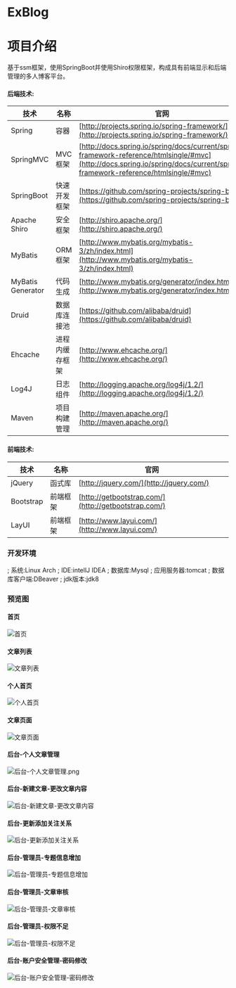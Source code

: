 # ExBlog
# 项目介绍
基于ssm框架，使用SpringBoot并使用Shiro权限框架，构成具有前端显示和后端管理的多人博客平台。
#### 后端技术:
技术 | 名称 | 官网
----|------|----
Spring | 容器  | [http://projects.spring.io/spring-framework/](http://projects.spring.io/spring-framework/)
SpringMVC | MVC框架  | [http://docs.spring.io/spring/docs/current/spring-framework-reference/htmlsingle/#mvc](http://docs.spring.io/spring/docs/current/spring-framework-reference/htmlsingle/#mvc)
SpringBoot | 快速开发框架 | [https://github.com/spring-projects/spring-boot](https://github.com/spring-projects/spring-boot)
Apache Shiro | 安全框架  | [http://shiro.apache.org/](http://shiro.apache.org/)
MyBatis | ORM框架  | [http://www.mybatis.org/mybatis-3/zh/index.html](http://www.mybatis.org/mybatis-3/zh/index.html)
MyBatis Generator | 代码生成  | [http://www.mybatis.org/generator/index.html](http://www.mybatis.org/generator/index.html)
Druid | 数据库连接池  | [https://github.com/alibaba/druid](https://github.com/alibaba/druid)
Ehcache | 进程内缓存框架  | [http://www.ehcache.org/](http://www.ehcache.org/)
Log4J | 日志组件  | [http://logging.apache.org/log4j/1.2/](http://logging.apache.org/log4j/1.2/)
Maven | 项目构建管理  | [http://maven.apache.org/](http://maven.apache.org/)
#### 前端技术:
技术 | 名称 | 官网
----|------|----
jQuery | 函式库  | [http://jquery.com/](http://jquery.com/)
Bootstrap | 前端框架  | [http://getbootstrap.com/](http://getbootstrap.com/)
LayUI | 前端框架 | [http://www.layui.com/](http://www.layui.com/)
### 开发环境
; 系统:Linux Arch
; IDE:intellJ IDEA
; 数据库:Mysql
; 应用服务器:tomcat
; 数据库客户端:DBeaver
; jdk版本:jdk8
### 预览图
#### 首页
![首页](screenShot/首页.png)
#### 文章列表
![文章列表](screenShot/文章列表.png)
#### 个人首页
![个人首页](screenShot/个人首页.png)
#### 文章页面
![文章页面](screenShot/文章页面.png)
#### 后台-个人文章管理
![后台-个人文章管理.png](screenShot/后台-个人文章管理.png)
#### 后台-新建文章-更改文章内容
![后台-新建文章-更改文章内容](screenShot/后台-新建文章-更改文章内容.png)
#### 后台-更新添加关注关系
![后台-更新添加关注关系](screenShot/后台-更新添加关注关系.png)
#### 后台-管理员-专题信息增加
![后台-管理员-专题信息增加](screenShot/后台-管理员-专题信息增加.png)
#### 后台-管理员-文章审核
![后台-管理员-文章审核](screenShot/后台-管理员-文章审核.png)
#### 后台-管理员-权限不足
![后台-管理员-权限不足](screenShot/后台-管理员-权限不足.png)
#### 后台-账户安全管理-密码修改
![后台-账户安全管理-密码修改](screenShot/后台-账户安全管理-密码修改.png)

